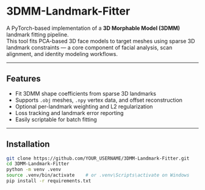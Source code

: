 # 3DMM-Landmark-Fitter

A PyTorch-based implementation of a **3D Morphable Model (3DMM)** landmark fitting pipeline.  
This tool fits PCA-based 3D face models to target meshes using sparse 3D landmark constraints — a core component of facial analysis, scan alignment, and identity modeling workflows.

---

## Features

- Fit 3DMM shape coefficients from sparse 3D landmarks  
- Supports `.obj` meshes, `.npy` vertex data, and offset reconstruction  
- Optional per-landmark weighting and L2 regularization  
- Loss tracking and landmark error reporting  
- Easily scriptable for batch fitting

---

## Installation

```bash
git clone https://github.com/YOUR_USERNAME/3DMM-Landmark-Fitter.git
cd 3DMM-Landmark-Fitter
python -m venv .venv
source .venv/bin/activate    # or .venv\Scripts\activate on Windows
pip install -r requirements.txt
